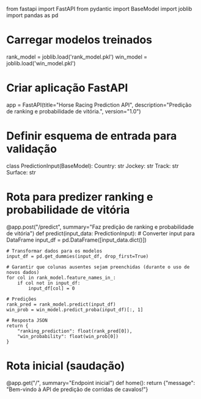 from fastapi import FastAPI
from pydantic import BaseModel
import joblib
import pandas as pd

# Carregar modelos treinados
rank_model = joblib.load('rank_model.pkl')
win_model = joblib.load('win_model.pkl')

# Criar aplicação FastAPI
app = FastAPI(title="Horse Racing Prediction API", description="Predição de ranking e probabilidade de vitória.", version="1.0")

# Definir esquema de entrada para validação
class PredictionInput(BaseModel):
    Country: str
    Jockey: str
    Track: str
    Surface: str

# Rota para predizer ranking e probabilidade de vitória
@app.post("/predict", summary="Faz predição de ranking e probabilidade de vitória")
def predict(input_data: PredictionInput):
    # Converter input para DataFrame
    input_df = pd.DataFrame([input_data.dict()])

    # Transformar dados para os modelos
    input_df = pd.get_dummies(input_df, drop_first=True)

    # Garantir que colunas ausentes sejam preenchidas (durante o uso de novos dados)
    for col in rank_model.feature_names_in_:
        if col not in input_df:
            input_df[col] = 0

    # Predições
    rank_pred = rank_model.predict(input_df)
    win_prob = win_model.predict_proba(input_df)[:, 1]

    # Resposta JSON
    return {
        "ranking_prediction": float(rank_pred[0]),
        "win_probability": float(win_prob[0])
    }

# Rota inicial (saudação)
@app.get("/", summary="Endpoint inicial")
def home():
    return {"message": "Bem-vindo à API de predição de corridas de cavalos!"}
